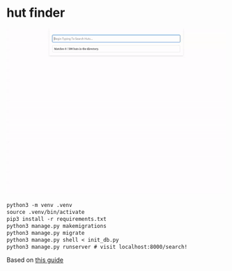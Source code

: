 # hut finder

![alt text](./img/out.gif)

```
python3 -m venv .venv
source .venv/bin/activate
pip3 install -r requirements.txt
python3 manage.py makemigrations
python3 manage.py migrate
python3 manage.py shell < init_db.py
python3 manage.py runserver # visit localhost:8000/search!
```

Based on [this guide](https://www.photondesigner.com/articles/database-search-django-htmx)
